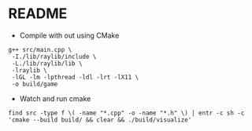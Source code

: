 # README

- Compile with out using CMake

```
g++ src/main.cpp \
 -I./lib/raylib/include \
 -L./lib/raylib/lib \
 -lraylib \
 -lGL -lm -lpthread -ldl -lrt -lX11 \
 -o build/game
```

- Watch and run cmake

```
find src -type f \( -name "*.cpp" -o -name "*.h" \) | entr -c sh -c 'cmake --build build/ && clear && ./build/visualize'
```
